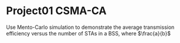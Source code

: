 # Project01 CSMA-CA
Use Mento-Carlo simulation to demonstrate the average transmission efficiency versus the number of STAs in a BSS, where 
$\frac{a}{b}$
